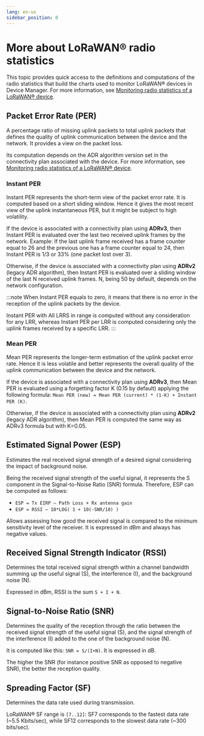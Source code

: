 ```yaml
---
lang: en-us
sidebar_position: 0
---
```


# More about LoRaWAN® radio statistics

This topic provides quick access to the definitions and computations of
the radio statistics that build the charts used to monitor LoRaWAN®
devices in Device Manager. For more information, see [Monitoring radio statistics of a LoRaWAN® device](./dmug-monitor-radio-statistics-lorawan-device).

## Packet Error Rate (PER)

A percentage ratio of missing uplink packets to total uplink
packets that defines the quality of uplink communication between the
device and the network. It provides a view on the packet loss.

Its computation depends on the ADR algorithm version set in the
connectivity plan associated with the device. For more information, see
[Monitoring radio statistics of a LoRaWAN® device](./dmug-monitor-radio-statistics-lorawan-device).

### Instant PER

Instant PER represents the short-term view of
the packet error rate. It is computed based on a short sliding window.
Hence it gives the most recent view of the uplink instantaneous PER, but
it might be subject to high volatility.

If the device is associated with a connectivity plan using
**ADRv3**, then Instant PER is evaluated over the last two
received uplink frames by the network. Example: If the last uplink frame
received has a frame counter equal to 26 and the previous one has a
frame counter equal to 24, then Instant PER is 1/3 or 33% (one packet
lost over 3).

Otherwise, if the device is associated with a connectivity plan
using **ADRv2** (legacy ADR algorithm), then Instant PER is
evaluated over a sliding window of the last N received uplink frames. N,
being 50 by default, depends on the network configuration.

:::note
When Instant PER equals to zero, it means that there is no error
in the reception of the uplink packets by the device.

Instant PER with All LRRS in range is computed without any
consideration for any LRR, whereas Instant PER per LRR is computed
considering only the uplink frames received by a specific LRR.
:::

### Mean PER

Mean PER represents the longer-term estimation
of the uplink packet error rate. Hence it is less volatile and better
represents the overall quality of the uplink communication between the
device and the network.

If the device is associated with a connectivity plan using
**ADRv3**, then Mean PER is evaluated using a forgetting
factor K (0.15 by default) applying the following formula:
`Mean PER (new) = Mean PER (current) * (1-K) + Instant PER (K)`.

Otherwise, if the device is associated with a connectivity plan
using **ADRv2** (legacy ADR algorithm), then Mean PER is
computed the same way as ADRv3 formula but with K=0.05.

## Estimated Signal Power (ESP)

Estimates the real received signal strength of a desired signal
considering the impact of background noise.

Being the received signal strength of the useful signal, it
represents the S component in the Signal-to-Noise Ratio (SNR) formula.
Therefore, ESP can be computed as follows:

- `ESP = Tx EIRP – Path Loss + Rx antenna gain`
- `ESP = RSSI – 10*LOG( 1 + 10(-SNR/10) )`

Allows assessing how good the received signal is compared to the
minimum sensitivity level of the receiver. It is expressed in dBm and
always has negative values.


## Received Signal Strength Indicator (RSSI)

Determines the total received signal strength within a channel
bandwidth summing up the useful signal (S), the interference (I), and
the background noise (N).

Expressed in dBm, RSSI is the sum `S + I + N`.

## Signal-to-Noise Ratio (SNR)

Determines the quality of the reception through the ratio between
the received signal strength of the useful signal (S), and the signal
strength of the interference (I) added to the one of the background
noise (N).

It is computed like this: `SNR = S/(I+N)`. It is expressed in
dB.

The higher the SNR (for instance positive SNR as opposed to
negative SNR), the better the reception quality.

## Spreading Factor (SF)

Determines the data rate used during transmission.

LoRaWAN® SF range is `[7..12]`: SF7 corresponds to the fastest
data rate (~5.5 Kbits/sec), while SF12 corresponds to the slowest data
rate (~300 bits/sec).
